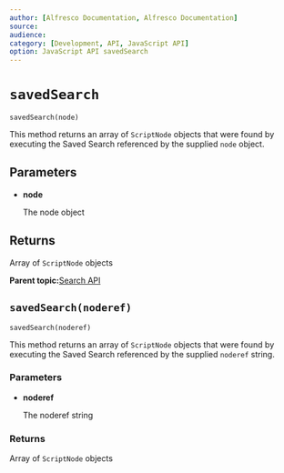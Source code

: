 ```yaml
---
author: [Alfresco Documentation, Alfresco Documentation]
source: 
audience: 
category: [Development, API, JavaScript API]
option: JavaScript API savedSearch
---
```


# ``savedSearch``

`savedSearch(node)`

This method returns an array of `ScriptNode` objects that were found by executing the Saved Search referenced by the supplied `node` object.

## Parameters

-   **node**

    The node object


## Returns

Array of `ScriptNode` objects

**Parent topic:**[Search API](../references/API-JS-Search.md)

## ```savedSearch(noderef)```

`savedSearch(noderef)`

This method returns an array of `ScriptNode` objects that were found by executing the Saved Search referenced by the supplied `noderef` string.

### Parameters

-   **noderef**

    The noderef string


### Returns

Array of `ScriptNode` objects

